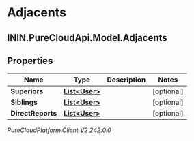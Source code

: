 # Adjacents

## ININ.PureCloudApi.Model.Adjacents

## Properties

|Name | Type | Description | Notes|
|------------ | ------------- | ------------- | -------------|
| **Superiors** | [**List&lt;User&gt;**](User) |  | [optional] |
| **Siblings** | [**List&lt;User&gt;**](User) |  | [optional] |
| **DirectReports** | [**List&lt;User&gt;**](User) |  | [optional] |



_PureCloudPlatform.Client.V2 242.0.0_
